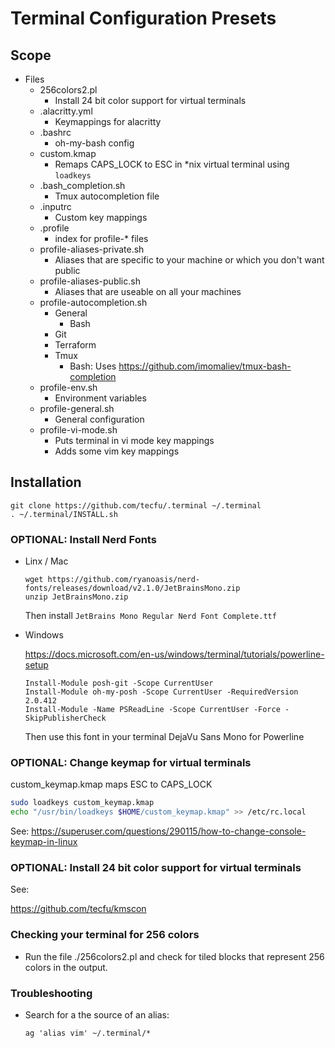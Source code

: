 # Terminal Configuration Presets

## Scope

- Files
  - 256colors2.pl
    - Install 24 bit color support for virtual terminals
  - .alacritty.yml
    - Keymappings for alacritty
  - .bashrc
    - oh-my-bash config
  - custom.kmap
    - Remaps CAPS_LOCK to ESC in \*nix virtual terminal using `loadkeys`
  - .bash_completion.sh
    - Tmux autocompletion file
  - .inputrc
    - Custom key mappings
  - .profile
    - index for profile-\* files
  - profile-aliases-private.sh
    - Aliases that are specific to your machine or which you don't want public
  - profile-aliases-public.sh
    - Aliases that are useable on all your machines
  - profile-autocompletion.sh
    - General
      - Bash
    - Git
    - Terraform
    - Tmux
      - Bash: Uses https://github.com/imomaliev/tmux-bash-completion
  - profile-env.sh
    - Environment variables
  - profile-general.sh
    - General configuration
  - profile-vi-mode.sh
    - Puts terminal in vi mode key mappings
    - Adds some vim key mappings

## Installation

```
git clone https://github.com/tecfu/.terminal ~/.terminal
. ~/.terminal/INSTALL.sh
```

### OPTIONAL: Install Nerd Fonts

- Linx / Mac

  ```
  wget https://github.com/ryanoasis/nerd-fonts/releases/download/v2.1.0/JetBrainsMono.zip
  unzip JetBrainsMono.zip
  ```

  Then install `JetBrains Mono Regular Nerd Font Complete.ttf`

- Windows

  https://docs.microsoft.com/en-us/windows/terminal/tutorials/powerline-setup

  ```
  Install-Module posh-git -Scope CurrentUser
  Install-Module oh-my-posh -Scope CurrentUser -RequiredVersion 2.0.412
  Install-Module -Name PSReadLine -Scope CurrentUser -Force -SkipPublisherCheck
  ```

  Then use this font in your terminal DejaVu Sans Mono for Powerline

### OPTIONAL: Change keymap for virtual terminals

custom_keymap.kmap maps ESC to CAPS_LOCK

```bash
sudo loadkeys custom_keymap.kmap
echo "/usr/bin/loadkeys $HOME/custom_keymap.kmap" >> /etc/rc.local
```

See: https://superuser.com/questions/290115/how-to-change-console-keymap-in-linux

### OPTIONAL: Install 24 bit color support for virtual terminals

See:

https://github.com/tecfu/kmscon

### Checking your terminal for 256 colors

- Run the file ./256colors2.pl and check for tiled blocks that
  represent 256 colors in the output.

### Troubleshooting

- Search for a the source of an alias:

    ```
    ag 'alias vim' ~/.terminal/*
    ```
